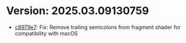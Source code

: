 # Version: 2025.03.09130759

* [c8979e7](https://github.com/ford-jones/lazarus/commit/c8979e7bcd3f8283ae250fb96a2fbecb25c71643): Fix: Remove trailing semicolons from fragment shader for compatibility with macOS
